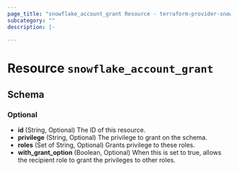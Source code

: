 ```yaml
---
page_title: "snowflake_account_grant Resource - terraform-provider-snowflake"
subcategory: ""
description: |-
  
---
```


# Resource `snowflake_account_grant`





## Schema

### Optional

- **id** (String, Optional) The ID of this resource.
- **privilege** (String, Optional) The privilege to grant on the schema.
- **roles** (Set of String, Optional) Grants privilege to these roles.
- **with_grant_option** (Boolean, Optional) When this is set to true, allows the recipient role to grant the privileges to other roles.


